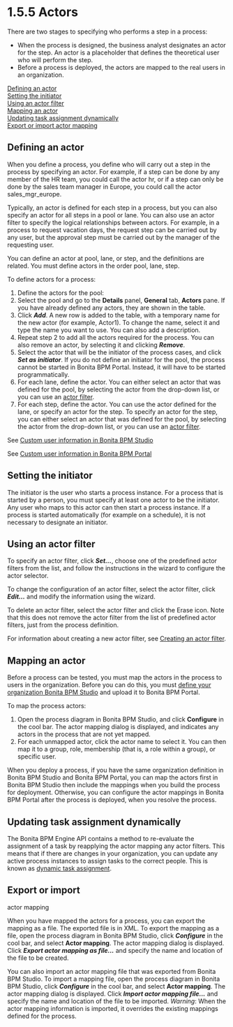 # 1.5.5 Actors

There are two stages to specifying who performs a step in a
process:

* When the process is designed, the business analyst designates
an actor for the step. An actor is a placeholder that defines
the theoretical user who will perform the step.
* Before a process is deployed, the actors are mapped to the
real users in an organization.

[Defining an actor](#Defining_an_actor)  
[Setting the initiator](#Setting_the_initiator)  
[Using an actor filter](#Using_an_actor_filter)  
[Mapping an actor](#Mapping_an_actor)  
[Updating task assignment dynamically](#Dynamic_people_assignment)  
[Export or import actor
mapping](#Export_or_import_actor_mapping)

## Defining an actor

When you define a process, you define who will carry out a step in
the process by specifying an actor. For example, if a step can be
done by any member of the HR team, you could call the actor hr, or
if a step can only be done by the sales team manager in Europe, you
could call the actor sales\_mgr\_europe.

Typically, an actor is defined for each step in a process, but you
can also specify an actor for all steps in a pool or lane. You can
also use an actor filter to specify the logical relationships
between actors. For example, in a process to request vacation days,
the request step can be carried out by any user, but the approval
step must be carried out by the manager of the requesting user.

You can define an actor at pool, lane, or step, and the definitions
are related. You must define actors in the order pool, lane, step.

To define actors for a process:

1. Define the actors for the pool:
  1. Select the  pool and go to the **Details** panel, **General**
tab, **Actors** pane. If you have already defined any actors, they
are shown in the table. 
  2. Click **_Add_**. A new row is added to the table, with a temporary
name for the new actor (for example, Actor1). To change the
name, select it and type the name you want to use. You can
also add a description.
  3. Repeat step 2 to add all the actors required for the
process. You can also remove an actor, by selecting it and
clicking **_Remove_**.
  4. Select the actor that will be the initiator of the process
cases, and click **_Set as initiator_**. If you 
do not define an initiator for the pool, the process cannot be started 
in Bonita BPM Portal. Instead, it will have to be started programmatically.
2. For each lane, define the actor. You can either select an
actor that was defined for the pool, by selecting the actor from
the drop-down list, or you can use an [actor filter](#Using_an_actor_filter).
3. For each step, define the actor. You can use the actor defined
for the lane, or specify an actor for the step. To specify an
actor for the step, you can either select an actor that was
defined for the pool, by selecting the actor from the drop-down
list, or you can use an [actor
filter](#Using_an_actor_filter).

See [Custom user information in Bonita BPM Studio](custom-user-information-in-bonita-bpm-studio.md)

See [Custom user information in Bonita BPM Portal](custom-user-information-in-bonita-bpm-portal.md)

## Setting the initiator

The initiator is the user who starts a process instance. For a process that is started by a person, you must specify at least one actor to be the initiator. Any user who maps
to this actor can then start a process instance. If a process is started automatically (for example on a schedule), it is not necessary to designate an initiator.

## Using an actor filter

To specify an actor filter, click **_Set..._**, choose one of the
predefined actor filters from the list, and follow the
instructions in the wizard to configure the actor selector.

To change the configuration of an actor filter, select the actor
filter, click **_Edit..._** and modify the information using the wizard.

To delete an actor filter, select the actor filter and click the
Erase icon. Note that this does not remove the actor filter from
the list of predefined actor filters, just from the process
definition.

For information about creating a new actor filter, see
[Creating an actor filter](creating-an-actor-filter.md).

## Mapping an actor

Before a process can be tested, you must map the actors in the process to
users in the organization. Before you can do this, you must
[define 
your organization Bonita BPM Studio](organization-management-in-bonita-bpm-studio.md) and upload it to Bonita BPM Portal.

To map the process actors:

1. Open the process diagram in Bonita BPM Studio, and click **Configure**
in the cool bar. The actor mapping dialog is displayed, and
indicates any actors in the process that are not yet mapped.
2. For each unmapped actor, click the actor name to select it.
You can then map it to a group, role, membership (that is, a
role within a group), or specific user.

When you deploy a process, if you have the same organization definition in Bonita BPM Studio and Bonita BPM Portal, 
you can map the actors first in Bonita BPM Studio then include the mappings when you build the process for deployment.
Otherwise, you can configure the actor mappings in Bonita BPM Portal after the process is deployed, when you resolve the process.

## Updating task assignment dynamically

The Bonita BPM Engine API contains a method to re-evaluate the assignment of a task by reapplying the actor mapping any actor filters. 
This means that if there are changes in your organization, you can update any active process instances to assign tasks to the correct people.
This is known as [dynamic task assignment](manage-users.md#get_eligible).

## Export or import
actor mapping

When you have mapped the actors for a process, you can export the
mapping as a file. The exported file is in XML. To export the
mapping as a file, open the process diagram in Bonita BPM Studio,
click **_Configure_** in the cool bar, and select **Actor mapping**. The
actor mapping dialog is displayed. Click **_Export actor mapping as
file..._** and specify the name and location of the file to be
created.

You can also import an actor mapping file that was exported from
Bonita BPM Studio. To import a mapping file, open the process diagram
in Bonita BPM Studio, click **_Configure_** in the cool bar, and select
**Actor mapping**. The actor mapping dialog is displayed. Click **_Import
actor mapping file..._** and specify the name and location of the
file to be imported. _Warning_: When the actor mapping information is
imported, it overrides the existing mappings defined for the
process.